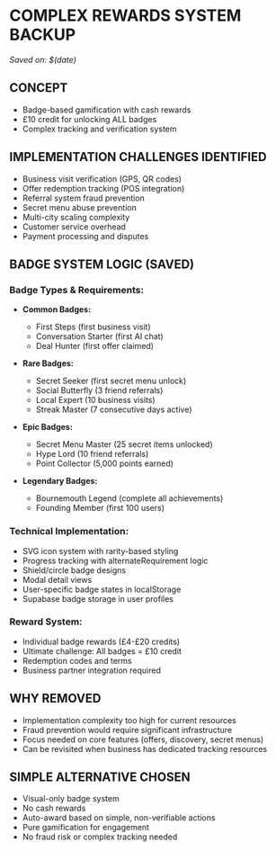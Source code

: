 # COMPLEX REWARDS SYSTEM BACKUP
*Saved on: $(date)*

## CONCEPT
- Badge-based gamification with cash rewards
- £10 credit for unlocking ALL badges
- Complex tracking and verification system

## IMPLEMENTATION CHALLENGES IDENTIFIED
- Business visit verification (GPS, QR codes)
- Offer redemption tracking (POS integration)
- Referral system fraud prevention
- Secret menu abuse prevention
- Multi-city scaling complexity
- Customer service overhead
- Payment processing and disputes

## BADGE SYSTEM LOGIC (SAVED)

### Badge Types & Requirements:
- **Common Badges:**
  - First Steps (first business visit)
  - Conversation Starter (first AI chat)
  - Deal Hunter (first offer claimed)

- **Rare Badges:**
  - Secret Seeker (first secret menu unlock)
  - Social Butterfly (3 friend referrals)
  - Local Expert (10 business visits)
  - Streak Master (7 consecutive days active)

- **Epic Badges:**
  - Secret Menu Master (25 secret items unlocked)
  - Hype Lord (10 friend referrals)
  - Point Collector (5,000 points earned)

- **Legendary Badges:**
  - Bournemouth Legend (complete all achievements)
  - Founding Member (first 100 users)

### Technical Implementation:
- SVG icon system with rarity-based styling
- Progress tracking with alternateRequirement logic
- Shield/circle badge designs
- Modal detail views
- User-specific badge states in localStorage
- Supabase badge storage in user profiles

### Reward System:
- Individual badge rewards (£4-£20 credits)
- Ultimate challenge: All badges = £10 credit
- Redemption codes and terms
- Business partner integration required

## WHY REMOVED
- Implementation complexity too high for current resources
- Fraud prevention would require significant infrastructure
- Focus needed on core features (offers, discovery, secret menus)
- Can be revisited when business has dedicated tracking resources

## SIMPLE ALTERNATIVE CHOSEN
- Visual-only badge system
- No cash rewards
- Auto-award based on simple, non-verifiable actions
- Pure gamification for engagement
- No fraud risk or complex tracking needed
